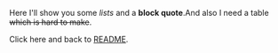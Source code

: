 Here I'll show you some *lists* and a **block quote**.And also I need a table ~~which is hard to make~~.

Click here and back to [README](https://github.com/kagari0/potential-sniffle/blob/main/README.md).
